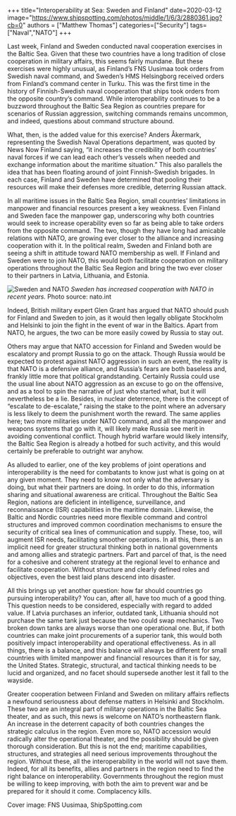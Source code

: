 ﻿+++
title="Interoperability at Sea: Sweden and Finland"
date=2020-03-12
image="https://www.shipspotting.com/photos/middle/1/6/3/2880361.jpg?cb=0"
authors = ["Matthew Thomas"]
categories=["Security"]
tags=["Naval","NATO"]
+++

Last week, Finland and Sweden conducted naval cooperation exercises in the Baltic Sea. Given that these two countries have a long tradition of close cooperation in military affairs, this seems fairly mundane. But these exercises were highly unusual, as Finland’s FNS Uusimaa took orders from Swedish naval command, and Sweden’s HMS Helsingborg received orders from Finland’s command center in Turku. This was the first time in the history of Finnish-Swedish naval cooperation that ships took orders from the opposite country’s command. While interoperability continues to be a buzzword throughout the Baltic Sea Region as countries prepare for scenarios of Russian aggression, switching commands remains uncommon, and indeed, questions about command structure abound. 

What, then, is the added value for this exercise? Anders Åkermark, representing the Swedish Naval Operations department, was quoted by News Now Finland saying, “it increases the credibility of both countries’ naval forces if we can lead each other’s vessels when needed and exchange information about the maritime situation.” This also parallels the idea that has been floating around of joint Finnish-Swedish brigades. In each case, Finland and Sweden have determined that pooling their resources will make their defenses more credible, deterring Russian attack. 

In all maritime issues in the Baltic Sea Region, small countries’ limitations in manpower and financial resources present a key weakness. Even Finland and Sweden face the manpower gap, underscoring why both countries would seek to increase operability even so far as being able to take orders from the opposite command. The two, though they have long had amicable relations with NATO, are growing ever closer to the alliance and increasing cooperation with it. In the political realm, Sweden and Finland both are seeing a shift in attitude toward NATO membership as well. If Finland and Sweden were to join NATO, this would both facilitate cooperation on military operations throughout the Baltic Sea Region and bring the two ever closer to their partners in Latvia, Lithuania, and Estonia. 

![Sweden and NATO](https://www.nato.int/docu/review/files/3596.jpg)
_Sweden has increased cooperation with NATO in recent years._ Photo source: nato.int

Indeed, British military expert Glen Grant has argued that NATO should push for Finland and Sweden to join, as it would then legally obligate Stockholm and Helsinki to join the fight in the event of war in the Baltics. Apart from NATO, he argues, the two can be more easily cowed by Russia to stay out. 

Others may argue that NATO accession for Finland and Sweden would be escalatory and prompt Russia to go on the attack. Though Russia would be expected to protest against NATO aggression in such an event, the reality is that NATO is a defensive alliance, and Russia’s fears are both baseless and, frankly little more that political grandstanding. Certainly Russia could use the usual line about NATO aggression as an excuse to go on the offensive, and as a tool to spin the narrative of just who started what, but it will nevertheless be a lie. Besides, in nuclear deterrence, there is the concept of “escalate to de-escalate,” raising the stake to the point where an adversary is less likely to deem the punishment worth the reward. The same applies here; two more militaries under NATO command, and all the manpower and weapons systems that go with it, will likely make Russia see merit in avoiding conventional conflict. Though hybrid warfare would likely intensify, the Baltic Sea Region is already a hotbed for such activity, and this would certainly be preferable to outright war anyhow. 

As alluded to earlier, one of the key problems of joint operations and interoperability is the need for combatants to know just what is going on at any given moment. They need to know not only what the adversary is doing, but what their partners are doing. In order to do this, information sharing and situational awareness are critical. Throughout the Baltic Sea Region, nations are deficient in intelligence, surveillance, and reconnaissance (ISR) capabilities in the maritime domain. Likewise, the Baltic and Nordic countries need more flexible command and control structures and improved common coordination mechanisms to ensure the security of critical sea lines of communication and supply. These, too, will augment ISR needs, facilitating smoother operations. In all this, there is an implicit need for greater structural thinking both in national governments and among allies and strategic partners. Part and parcel of that, is the need for a cohesive and coherent strategy at the regional level to enhance and facilitate cooperation. Without structure and clearly defined roles and objectives, even the best laid plans descend into disaster.

All this brings up yet another question: how far should countries go pursuing interoperability? You can, after all, have too much of a good thing. This question needs to be considered, especially with regard to added value. If Latvia purchases an inferior, outdated tank, Lithuania should not purchase the same tank just because the two could swap mechanics. Two broken down tanks are always worse than one operational one. But, if both countries can make joint procurements of a superior tank, this would both positively impact interoperability and operational effectiveness. As in all things, there is a balance, and this balance will always be different for small countries with limited manpower and financial resources than it is for say, the United States. Strategic, structural, and tactical thinking needs to be lucid and organized, and no facet should supersede another lest it fall to the wayside.

Greater cooperation between Finland and Sweden on military affairs reflects a newfound seriousness about defense matters in Helsinki and Stockholm. These two are an integral part of military operations in the Baltic Sea theater, and as such, this news is welcome on NATO’s northeastern flank. An increase in the deterrent capacity of both countries changes the strategic calculus in the region. Even more so, NATO accession would radically alter the operational theater, and the possibility should be given thorough consideration. But this is not the end; maritime capabilities, structures, and strategies all need serious improvements throughout the region. Without these, all the interoperability in the world will not save them. Indeed, for all its benefits, allies and partners in the region need to find the right balance on interoperability. Governments throughout the region must be willing to keep improving, with both the aim to prevent war and be prepared for it should it come. Complacency kills. 

Cover image: FNS Uusimaa, ShipSpotting.com

